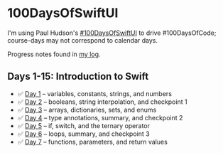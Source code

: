 # 100DaysOfSwiftUI

I'm using Paul Hudson's [#100DaysOfSwiftUI](https://www.hackingwithswift.com/100/swiftui) to drive #100DaysOfCode; course-days may not correspond to calendar days.

Progress notes found in [my log](/log.md).

## Days 1-15: Introduction to Swift

- ✅ [Day 1](https://www.hackingwithswift.com/100/swiftui/1) – variables, constants, strings, and numbers
- ✅ [Day 2](https://www.hackingwithswift.com/100/swiftui/2) – booleans, string interpolation, and checkpoint 1
- ✅ [Day 3](https://www.hackingwithswift.com/100/swiftui/3) – arrays, dictionaries, sets, and enums
- ✅ [Day 4](https://www.hackingwithswift.com/100/swiftui/4) – type annotations, summary, and checkpoint 2
- ✅ [Day 5](https://www.hackingwithswift.com/100/swiftui/5) – if, switch, and the ternary operator
- ✅ [Day 6](https://www.hackingwithswift.com/100/swiftui/6) – loops, summary, and checkpoint 3
- ✅ [Day 7](https://www.hackingwithswift.com/100/swiftui/7) – functions, parameters, and return values
